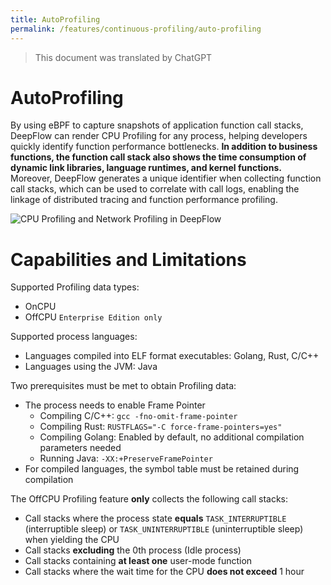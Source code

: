 ```yaml
---
title: AutoProfiling
permalink: /features/continuous-profiling/auto-profiling
---
```


> This document was translated by ChatGPT

# AutoProfiling

By using eBPF to capture snapshots of application function call stacks, DeepFlow can render CPU Profiling for any process, helping developers quickly identify function performance bottlenecks. **In addition to business functions, the function call stack also shows the time consumption of dynamic link libraries, language runtimes, and kernel functions.** Moreover, DeepFlow generates a unique identifier when collecting function call stacks, which can be used to correlate with call logs, enabling the linkage of distributed tracing and function performance profiling.

![CPU Profiling and Network Profiling in DeepFlow](https://yunshan-guangzhou.oss-cn-beijing.aliyuncs.com/pub/pic/20240601665a96f4b63fd.png)

# Capabilities and Limitations

Supported Profiling data types:

- OnCPU
- OffCPU `Enterprise Edition only`

Supported process languages:

- Languages compiled into ELF format executables: Golang, Rust, C/C++
- Languages using the JVM: Java

Two prerequisites must be met to obtain Profiling data:

- The process needs to enable Frame Pointer
  - Compiling C/C++: `gcc -fno-omit-frame-pointer`
  - Compiling Rust: `RUSTFLAGS="-C force-frame-pointers=yes"`
  - Compiling Golang: Enabled by default, no additional compilation parameters needed
  - Running Java: `-XX:+PreserveFramePointer`
- For compiled languages, the symbol table must be retained during compilation

The OffCPU Profiling feature **only** collects the following call stacks:

- Call stacks where the process state **equals** `TASK_INTERRUPTIBLE` (interruptible sleep) or `TASK_UNINTERRUPTIBLE` (uninterruptible sleep) when yielding the CPU
- Call stacks **excluding** the 0th process (Idle process)
- Call stacks containing **at least one** user-mode function
- Call stacks where the wait time for the CPU **does not exceed** 1 hour
